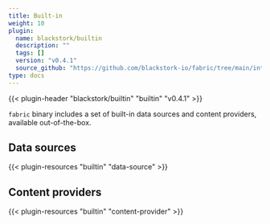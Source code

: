 ```yaml
---
title: Built-in
weight: 10
plugin:
  name: blackstork/builtin
  description: ""
  tags: []
  version: "v0.4.1"
  source_github: "https://github.com/blackstork-io/fabric/tree/main/internal/builtin/"
type: docs
---
```


{{< plugin-header "blackstork/builtin" "builtin" "v0.4.1" >}}

`fabric` binary includes a set of built-in data sources and content providers, available out-of-the-box.


## Data sources

{{< plugin-resources "builtin" "data-source" >}}

## Content providers

{{< plugin-resources "builtin" "content-provider" >}}